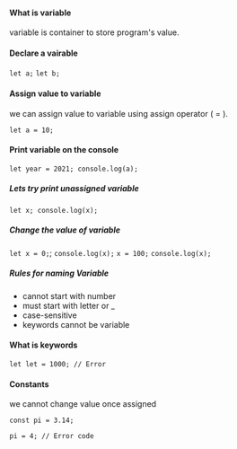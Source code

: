 #### What is variable

variable is container to store program's value.

#### Declare a vairable

`let a;`
`let b;`


#### Assign value to variable

we can assign value to variable using assign operator ( = ).

`let a = 10;`

#### Print variable on the console

`let year = 2021; console.log(a);`

##### Lets try print unassigned variable

`let x; console.log(x);`

##### Change the value of variable

`let x = 0;`;
`console.log(x);`
`x = 100;`
`console.log(x);`


##### Rules for naming Variable

- cannot start with number
- must start with letter or _
- case-sensitive
- keywords cannot be variable

#### What is keywords

`let let = 1000; // Error`


#### Constants

we cannot change value once assigned

`const pi = 3.14;`

`pi = 4; // Error code`
